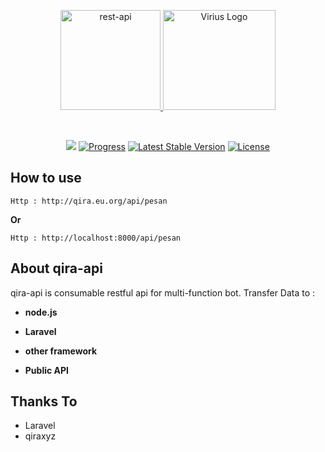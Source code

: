 <p align="center"><a href="http://virius.eu.org" target="_blank">
    <img src="https://era86.github.io/assets/images/posts/api.png" with="180" height="160" alt="rest-api">   
    <img src="https://i.ibb.co/gt8XvvN/logo-viriustrade.png" width="180" height="160" alt="Virius Logo"> </a></p>
<br>
<p align="center">
<a href="https://github.com/qiraxyz"><img src="https://img.shields.io/badge/made--by-qiraxyz-yellow"></a>
<a href="https://github.com/qiraxyz/qira-api/blob/main/README.md"><img src="https://img.shields.io/badge/status-progress-brightgreen" alt="Progress"></a>
<a href="https://github.com/qiraxyz/qira-api/releases"><img src="https://img.shields.io/badge/version-1.0.1-blue" alt="Latest Stable Version"></a>
<a href="https://github.com/qiraxyz/qira-api/blob/main/LICENSE"><img src="https://img.shields.io/badge/license-Apache%202.0-green" alt="License"></a>
</p>


## How to use

```
Http : http://qira.eu.org/api/pesan
```
**Or**
```
Http : http://localhost:8000/api/pesan
```

## About qira-api

qira-api is consumable restful api for multi-function bot. Transfer Data to :

- **node.js**

- **Laravel**

- **other framework**

- **Public API**


## Thanks To

- Laravel
- qiraxyz
